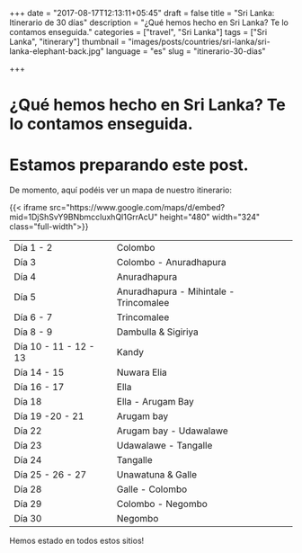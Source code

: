 +++
date = "2017-08-17T12:13:11+05:45"
draft = false
title = "Sri Lanka: Itinerario de 30 días"
description = "¿Qué hemos hecho en Sri Lanka? Te lo contamos enseguida."
categories = ["travel", "Sri Lanka"]
tags = ["Sri Lanka", "itinerary"]
thumbnail = "images/posts/countries/sri-lanka/sri-lanka-elephant-back.jpg"
language = "es"
slug = "itinerario-30-dias"


+++

# ¿Qué hemos hecho en Sri Lanka? Te lo contamos enseguida. 

# Estamos preparando este post.

De momento, aquí podéis ver un mapa de nuestro itinerario:


<div class="no-overflow">
<div class="mcol c6">
	{{< iframe src="https://www.google.com/maps/d/embed?mid=1DjShSvY9BNbmccluxhQl1GrrAcU" height="480" width="324" class="full-width">}}
</div>
<div class="mcol c6 max-25rem">
	<table class="table table-hover table-striped small-font">
		<tbody>
		<tr><td class="column-1">Día 1 - 2</td><td class="column-2">Colombo</td></tr>
		<tr><td class="column-1">Día 3</td><td class="column-2">Colombo - Anuradhapura</td></tr>
		<tr><td class="column-1">Día 4</td><td class="column-2">Anuradhapura</td></tr>
		<tr><td class="column-1">Día 5</td><td class="column-2">Anuradhapura - Mihintale - Trincomalee</td></tr>
		<tr><td class="column-1">Día 6 - 7 </td><td class="column-2">Trincomalee</td></tr>
		<tr><td class="column-1">Día 8 - 9</td><td class="column-2">Dambulla & Sigiriya</td></tr>
		<tr><td class="column-1">Día 10 - 11 - 12 - 13</td><td class="column-2">Kandy</td></tr>
		<tr><td class="column-1">Día 14 - 15</td><td class="column-2">Nuwara Elia</td></tr>
		<tr><td class="column-1">Día 16 - 17</td><td class="column-2">Ella</td></tr>
		<tr><td class="column-1">Día 18</td><td class="column-2">Ella - Arugam Bay</td></tr>
		<tr><td class="column-1">Día 19 -20 - 21</td><td class="column-2">Arugam bay</td></tr>
		<tr><td class="column-1">Día 22</td><td class="column-2">Arugam bay - Udawalawe</td></tr>
		<tr><td class="column-1">Día 23</td><td class="column-2">Udawalawe - Tangalle</td></tr>
		<tr><td class="column-1">Día 24</td><td class="column-2">Tangalle</td></tr>
		<tr><td class="column-1">Día 25 - 26 - 27</td><td class="column-2">Unawatuna & Galle</td></tr>
		<tr><td class="column-1">Día 28</td><td class="column-2">Galle - Colombo</td></tr>
		<tr><td class="column-1">Día 29</td><td class="column-2">Colombo - Negombo</td></tr>
		<tr><td class="column-1">Día 30</td><td class="column-2">Negombo</td></tr>
		</tbody>
	</table>
</div>
</div>

Hemos estado en todos estos sitios!